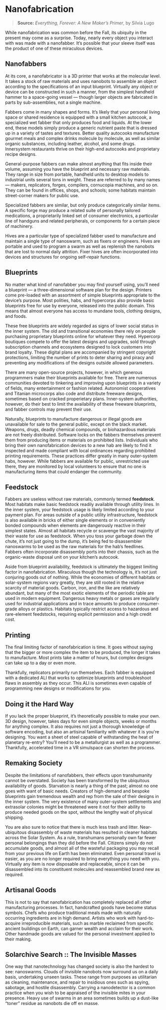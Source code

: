 # Nanofabrication

> **Source:** _Everything, Forever: A New Maker’s Primer_, by Silvia Lugo

While nanofabrication was common before the Fall, its ubiquity in the present may come as a surprise. Today, nearly every object you interact with was made with a nanofabber. It’s possible that your sleeve itself was the product of one of these miraculous devices.

## Nanofabbers

At its core, a nanofabricator is a 3D printer that works at the molecular level. It takes a stock of raw materials and uses nanobots to assemble an object according to the specifications of an input blueprint. Virtually any object or device can be constructed in such a manner, from the simplest handheld hammer to a space-going vessel — though larger objects are fabricated in parts by sub-assemblies, not a single machine.

Fabbers come in many shapes and forms. It’s likely that your personal living space or shared residence is equipped with a small kitchen autocook, a specialized wet fabber that only produces food and liquids. At the lower end, these models simply produce a generic nutrient paste that is dressed up in a variety of tastes and textures. Better quality autocooks manufacture gourmet meals and complex drinks molecule by molecule, as well as similar organic substances, including leather, alcohol, and some drugs. Innersystem restaurants thrive on their high-end autocooks and proprietary recipe designs.

General-purpose fabbers can make almost anything that fits inside their volume, assuming you have the blueprint and necessary raw materials. They range in size from portable, handheld units to desktop models to industrial units several tons in weight. These are referred to by many names — makers, replicators, forges, compilers, cornucopia machines, and so on. They can be found in offices, shops, and schools; some habitats maintain street-corner makers for public use.

Specialized fabbers are similar, but only produce categorically similar items. A specific forge may produce a related suite of personally tailored medications, a proprietarily linked set of consumer electronics, a particular line of handguns and related peripherals, or components for a certain piece of machinery.

Hives are a particular type of specialized fabber used to manufacture and maintain a single type of nanoswarm, such as fixers or engineers. Hives are portable and used to program a swarm as well as replenish the nanobots that are lost to normal daily attrition. Fixer hives are often incorporated into devices and structures for ongoing self-repair functions.

## Blueprints

No matter what kind of nanofabber you may find yourself using, you’ll need a blueprint — a three-dimensional software plan for the design. Printers come pre-loaded with an assortment of simple blueprints appropriate to the device’s purpose. Most polities, habs, and hypercorps also provide basic blueprints free for use by everyone, released into the public domain. This means that almost everyone has access to mundane tools, clothing designs, and foods.

These free blueprints are widely regarded as signs of lower social status in the inner system. The old and transitional economies there rely on people purchasing proprietary blueprints online for whatever they need. Hypercorp boutiques compete to offer the latest designs and upgrades, sold through subscription channels and ecosystems designed to lock customers into brand loyalty. These digital plans are accompanied by stringent copyright protections, limiting the number of prints to deter sharing and piracy and preventing any modifications of the designs outside allowed parameters.

There are many open-source projects, however, in which generous programmers make their blueprints available for free. There are numerous communities devoted to tinkering and improving upon blueprints in a variety of fields, many entertainment or fashion related. Autonomist cooperatives and Titanian microcorps also code and distribute freeware designs, sometimes based on cracked properietary plans. Inner-system authorities, however, do their best to limit the availability of these freeware blueprints, and fabber controls may prevent their use.

Naturally, blueprints to manufacture dangerous or illegal goods are unavailable for sale to the general public, except on the black market. Weapons, drugs, deadly chemical compounds, or biohazardous materials are not freely distributed. Software locks on the fabbers themselves prevent them from producing items or materials on prohibited lists. Individuals who bring their own nanofabrication devices to a new hab are likely to find it inspected and made compliant with local ordinances regarding prohibited printing requirements. These practices differ greatly in many outer-system habs, however. While fabbers are available for public, unrestricted use there, they are monitored by local volunteers to ensure that no one is manufacturing items that could endanger the community.

## Feedstock

Fabbers are useless without raw materials, commonly termed **feedstock**. Most habitats make basic feedstock readily available through utility lines. In the inner system, your feedstock usage is likely limited according to your payment plan. For areas outside of a public utility infrastructure, feedstock is also available in bricks of either single elements or in conveniently bonded compounds when elements are dangerously reactive in their simplest states. Almost all habitats recycle or scavenge the vast majority of their waste for use as feedstock. When you toss your garbage down the chute, it’s not just going to the dump, it’s being fed to disassembler nanoswarms to be used as the raw materials for the hab’s feedlines. Fabbers often incorporate disassembly ports into their chassis, such as the organic-waste disposal unit on your kitchen’s autocook.

Aside from blueprint availability, feedstock is ultimately the biggest limiting factor in nanofabrication. Miraculous though the technology is, it’s not just conjuring goods out of nothing. While the economies of different habitats or solar-system regions vary greatly, they are still rooted in the relative scarcity of material goods. Carbon, iron, and the like are relatively abundant, but many of the most exotic elements of the periodic table are used in modern equipment. Dangerous heavy metals or gases are regularly used for industrial applications and in trace amounts to produce consumer-grade alloys or plastics. Habitats typically restrict access to hazardous and rare-element feedstocks, requiring explicit permission and a high credit cost.

## Printing

The final limiting factor of nanofabrication is time. It goes without saying that the bigger or more complex the item to be produced, the longer it takes to manufacture. Most prints take a matter of hours, but complex designs can take up to a day or even more.

Thankfully, replicators primarily run themselves. Each fabber is equipped with a dedicated ALI that works to optimize blueprints and troubleshoot flaws in assembly as they occur. This ALI is sometimes even capable of programming new designs or modifications for you.

## Doing it the Hard Way

If you lack the proper blueprint, it’s theoretically possible to make your own. 3D design, however, takes days for even simple objects, weeks or months for anything complex. It also requires not just a thorough knowledge of software encoding, but also an artisinal familiarity with whatever it is you're designing. You want a sheet of steel capable of withstanding the heat of planetary re-entry? You’ll need to be a metallurgist as well as a programmer. Thankfully, accelerated time in a VR simulspace can shorten the process.

## Remaking Society

Despite the limitations of nanofabbers, their effects upon transhumanity cannot be overstated. Society has been transformed by the ubiquitous availability of goods. Starvation is nearly a thing of the past; almost no one goes with want of basic needs. Creators of high-demand and bespoke blueprints gain tremendous wealth and rep from the sale of their designs in the inner system. The very existence of many outer-system settlements and extrasolar colonies might be threatened were it not for their ability to produce needed goods on the spot, without the lengthy wait of physical shipping.

You are also sure to notice that there is much less trash and litter. Near-ubiquitous disassembly of waste materials has resulted in cleaner habitats across the Solar System. As a rule, transhumans personally own far fewer personal belongings than they did before the Fall. Citizens simply do not accumulate goods, and almost all of the wasteful packaging you may recall from your previous life on Earth has been eliminated. Even personal travel is easier, as you are no longer required to bring everything you need with you. Virtually any item is now disposable and replaceable, since it can be disassembled into its constituent molecules and reassembled brand new as required.

## Artisanal Goods

This is not to say that nanofabrication has completely replaced all other manufacturing processes. In fact, handcrafted goods have become status symbols. Chefs who produce traditional meals made with naturally occurring ingredients are in high demand. Artists who work with hard-to-acquire irreproducible materials, such as marble reclaimed from specific ancient buildings on Earth, can garner wealth and acclaim for their work. Other handmade goods are valued for the personal investment applied to their making.

<!-- CLEANED blockquote -->

## Solarchive Search :: The Invisible Masses

One way that nanotechnology has changed society is also the hardest to see: nanoswarms. Clouds of invisible nanobots now surround us on a daily basis, undertaking unseen tasks. These range from purposes as utilitarian as cleaning, maintenance, and repair to insidious ones such as spying, sabotage, and hostile disassembly. Carrying a nanodetector is a common practice when you wish to be appraised of the invisible mites in your presence. Heavy use of swarms in an area sometimes builds up a dust-like “toner” residue as nanobots die off en masse.

<!-- CLEANED /blockquote -->
